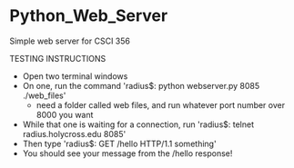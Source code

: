 # Python_Web_Server
Simple web server for CSCI 356

TESTING INSTRUCTIONS

- Open two terminal windows
- On one, run the command 'radius$: python webserver.py 8085 ./web_files'
    - need a folder called web files, and run whatever port number over 8000 you want
- While that one is waiting for a connection, run 'radius$: telnet radius.holycross.edu 8085'
- Then type 'radius$: GET /hello HTTP/1.1 something'
- You should see your message from the /hello response!
